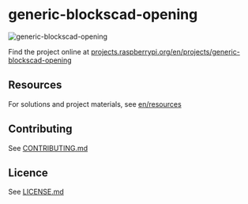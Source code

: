 # generic-blockscad-opening

![generic-blockscad-opening](/en/images/banner.png)

Find the project online at [projects.raspberrypi.org/en/projects/generic-blockscad-opening](https://projects.raspberrypi.org/en/projects/generic-blockscad-opening)

## Resources
For solutions and project materials, see [en/resources](https://github.com/raspberrypilearning/generic-blockscad-opening/tree/master/en/resources)

## Contributing
See [CONTRIBUTING.md](CONTRIBUTING.md)

## Licence
 See [LICENSE.md](LICENSE.md)